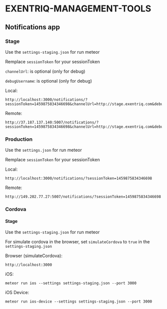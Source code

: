 # EXENTRIQ-MANAGEMENT-TOOLS

## Notifications app

### Stage

Use the ```settings-staging.json``` for run meteor

Remplace ```sessionToken``` for your sessionToken

```channelUrl```: is optional (only for debug)

```debugUsername```: is optional (only for debug)

Local:

```
http://localhost:3000/notifications/?sessionToken=1459875834346698&channelUrl=http://stage.exentriq.com&debugUsername=demo
```

Remote:

```
http://37.187.137.140:5007/notifications/?sessionToken=1459875834346698&channelUrl=http://stage.exentriq.com&debugUsername=demo
```

### Production

Use the ```settings.json``` for run meteor

Remplace ```sessionToken``` for your sessionToken

Local:

```
http://localhost:3000/notifications/?sessionToken=1459875834346698
```

Remote:

```
http://149.202.77.27:5007/notifications/?sessionToken=1459875834346698
```

### Cordova

#### Stage

Use the ```settings-staging.json``` for run meteor

For simulate cordova in the browser, set ```simulateCordova``` to ```true``` in the ```settings-staging.json```

Browser (simulateCordova):

```
http://localhost:3000
```

iOS:

```
meteor run ios --settings settings-staging.json --port 3000
```

iOS Device:

```
meteor run ios-device --settings settings-staging.json --port 3000
```